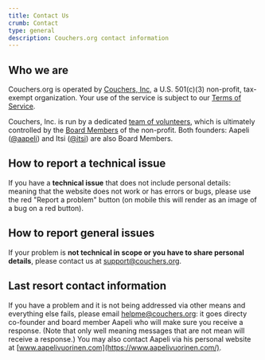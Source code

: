 ```yaml
---
title: Contact Us
crumb: Contact
type: general
description: Couchers.org contact information
---
```


## Who we are

Couchers.org is operated by [Couchers, Inc](/foundation), a U.S. 501(c)(3) non-profit, tax-exempt organization. Your use of the service is subject to our [Terms of Service](/terms).

Couchers, Inc. is run by a dedicated [team of volunteers](/team), which is ultimately controlled by the [Board Members](/foundation) of the non-profit. Both founders: Aapeli ([@aapeli](/user/aapeli)) and Itsi ([@itsi](/user/itsi)) are also Board Members.

## How to report a technical issue

If you have a **technical issue** that does not include personal details: meaning that the website does not work or has errors or bugs, please use the red "Report a problem" button (on mobile this will render as an image of a bug on a red button).

## How to report general issues

If your problem is **not technical in scope or you have to share personal details**, please contact us at [support@couchers.org](mailto:support@couchers.org).

## Last resort contact information

If you have a problem and it is not being addressed via other means and everything else fails, please email [helpme@couchers.org](mailto:helpme@couchers.org): it goes directy co-founder and board member Aapeli who will make sure you receive a response. (Note that only well meaning messages that are not mean will receive a response.) You may also contact Aapeli via his personal website at [www.aapelivuorinen.com](https://www.aapelivuorinen.com/).
